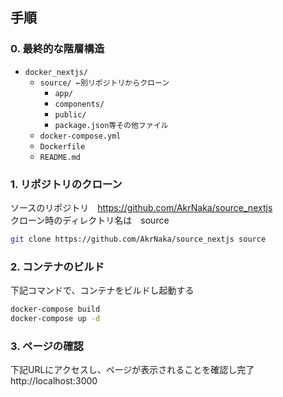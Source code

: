 ## 手順

### 0. 最終的な階層構造
- `docker_nextjs/`
    - `source/ ←別リポジトリからクローン`
        - `app/`
        - `components/`
        - `public/`
        - `package.json等その他ファイル`
    - `docker-compose.yml`
    - `Dockerfile`
    - `README.md`

### 1. リポジトリのクローン

ソースのリポジトリ　https://github.com/AkrNaka/source_nextjs<br>
クローン時のディレクトリ名は　source

```sh
git clone https://github.com/AkrNaka/source_nextjs source
```

### 2. コンテナのビルド

下記コマンドで、コンテナをビルドし起動する

```sh
docker-compose build
docker-compose up -d
```

### 3. ページの確認

下記URLにアクセスし、ページが表示されることを確認し完了
http://localhost:3000

